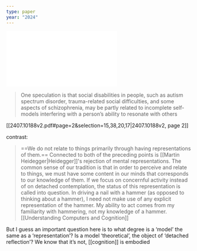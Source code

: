 ```yaml
---
type: paper
year: "2024"
---
```

![](../../../../meri-public/garden/b8446562a5380ffdd58b03ac9fada8a0.pdf)

> One speculation is that social disabilities in people, such as autism spectrum disorder, trauma-related social difficulties, and some aspects of schizophrenia, may be partly related to incomplete self-models interfering with a person’s ability to resonate with others

[[2407.10188v2.pdf#page=2&selection=15,38,20,17|2407.10188v2, page 2]]

contrast:
> ==We do not relate to things primarily through having representations of them.== Connected to both of the preceding points is [[Martin Heidegger|Heidegger]]'s rejection of mental representations. The common sense of our tradition is that in order to perceive and relate to things, we must have some content in our minds that corresponds to our knowledge of them. If we focus on concernful activity instead of on detached contemplation, the status of this representation is called into question. In driving a nail with a hammer (as opposed to thinking about a hammer), I need not make use of any explicit representation of the hammer. My ability to act comes from my familiarity with hammering, not my knowledge of a hammer.
> 	[[Understanding Computers and Cognition]]

But I guess an important question here is to what degree is a ‘model’ the same as a ‘representation’? Is a model ‘theoretical’, the object of ‘detached reflection’? We know that it’s not, [[cognition]] is embodied 